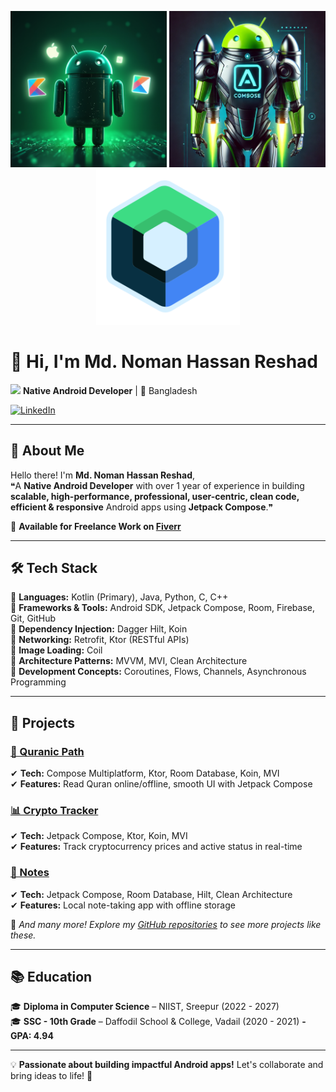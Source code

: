 <p align="center">
  <img src="https://github.com/nomanreshad/nomanreshad/blob/main/android-robot.png" width="250"/>
  <img src="https://github.com/nomanreshad/nomanreshad/blob/main/android-robot-jetpack-compose-logo.png" width="250"/>
  <img src="https://github.com/nomanreshad/nomanreshad/blob/main/compose-logo.png" width="230"/>
</p>

# 👋 Hi, I'm Md. Noman Hassan Reshad  
<img src="https://upload.wikimedia.org/wikipedia/commons/6/66/Android_robot.png" width="25"/> **Native Android Developer** | 📍 Bangladesh  

[![LinkedIn](https://img.shields.io/badge/LinkedIn-nomanreshad-0077B5?style=flat&logo=linkedin)](https://linkedin.com/in/nomanreshad)  

---

## 📝 About Me  
Hello there! I'm **Md. Noman Hassan Reshad**,  
❝A **Native Android Developer** with over 1 year of experience in building **scalable, high-performance, professional, user-centric, clean code, efficient & responsive** Android apps using **Jetpack Compose**.❞  

💼 **Available for Freelance Work on [Fiverr](https://www.fiverr.com/noman_reshad)**  

---

## 🛠 Tech Stack  
🔹 **Languages:** Kotlin (Primary), Java, Python, C, C++  
🔹 **Frameworks & Tools:** Android SDK, Jetpack Compose, Room, Firebase, Git, GitHub  
🔹 **Dependency Injection:** Dagger Hilt, Koin  
🔹 **Networking:** Retrofit, Ktor (RESTful APIs)  
🔹 **Image Loading:** Coil  
🔹 **Architecture Patterns:** MVVM, MVI, Clean Architecture  
🔹 **Development Concepts:** Coroutines, Flows, Channels, Asynchronous Programming  

---

## 🚀 Projects  

### [📖 Quranic Path](https://github.com/nomanreshad/QuranicPath)  
✔ **Tech:** Compose Multiplatform, Ktor, Room Database, Koin, MVI  
✔ **Features:** Read Quran online/offline, smooth UI with Jetpack Compose  

### [📊 Crypto Tracker](https://github.com/nomanreshad/CryptoTracker)  
✔ **Tech:** Jetpack Compose, Ktor, Koin, MVI  
✔ **Features:** Track cryptocurrency prices and active status in real-time  

### [📝 Notes](https://github.com/nomanreshad/Notes)  
✔ **Tech:** Jetpack Compose, Room Database, Hilt, Clean Architecture  
✔ **Features:** Local note-taking app with offline storage  

🔹 *And many more! Explore my [GitHub repositories](https://github.com/nomanreshad?tab=repositories) to see more projects like these.*  

---

## 📚 Education  
🎓 **Diploma in Computer Science** – NIIST, Sreepur (2022 - 2027)  
🎓 **SSC - 10th Grade** – Daffodil School & College, Vadail (2020 - 2021) **- GPA: 4.94**  

---

💡 **Passionate about building impactful Android apps!** Let's collaborate and bring ideas to life! 🚀  
